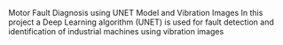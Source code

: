 Motor Fault Diagnosis using UNET Model and Vibration Images
In this project a Deep Learning algorithm (UNET) is used for fault detection and identification of industrial machines using vibration images

